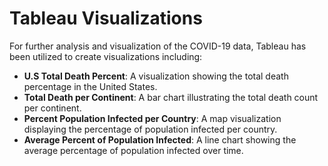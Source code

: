 # Tableau Visualizations

For further analysis and visualization of the COVID-19 data, Tableau has been utilized to create visualizations including:

- **U.S Total Death Percent**: A visualization showing the total death percentage in the United States.
- **Total Death per Continent**: A bar chart illustrating the total death count per continent.
- **Percent Population Infected per Country**: A map visualization displaying the percentage of population infected per country.
- **Average Percent of Population Infected**: A line chart showing the average percentage of population infected over time.
